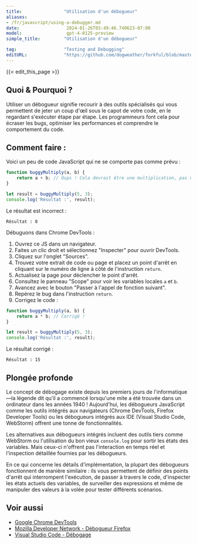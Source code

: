 ```yaml
---
title:                "Utilisation d'un débogueur"
aliases:
- /fr/javascript/using-a-debugger.md
date:                  2024-01-26T03:49:46.740623-07:00
model:                 gpt-4-0125-preview
simple_title:         "Utilisation d'un débogueur"

tag:                  "Testing and Debugging"
editURL:              "https://github.com/dogweather/forkful/blob/master/content/fr/javascript/using-a-debugger.md"
---
```


{{< edit_this_page >}}

## Quoi & Pourquoi ?
Utiliser un débogueur signifie recourir à des outils spécialisés qui vous permettent de jeter un coup d'œil sous le capot de votre code, en le regardant s'exécuter étape par étape. Les programmeurs font cela pour écraser les bugs, optimiser les performances et comprendre le comportement du code.

## Comment faire :
Voici un peu de code JavaScript qui ne se comporte pas comme prévu :

```javascript
function buggyMultiply(a, b) {
    return a + b; // Oups ! Cela devrait être une multiplication, pas une addition.
}

let result = buggyMultiply(5, 3);
console.log('Résultat :', result);
```

Le résultat est incorrect :
```
Résultat : 8
```

Débuguons dans Chrome DevTools :

1. Ouvrez ce JS dans un navigateur.
2. Faites un clic droit et sélectionnez "Inspecter" pour ouvrir DevTools.
3. Cliquez sur l'onglet "Sources".
4. Trouvez votre extrait de code ou page et placez un point d'arrêt en cliquant sur le numéro de ligne à côté de l'instruction `return`.
5. Actualisez la page pour déclencher le point d'arrêt.
6. Consultez le panneau "Scope" pour voir les variables locales `a` et `b`.
7. Avancez avec le bouton "Passer à l'appel de fonction suivant".
8. Repérez le bug dans l'instruction `return`.
9. Corrigez le code :
```javascript
function buggyMultiply(a, b) {
    return a * b; // Corrigé !
}

let result = buggyMultiply(5, 3);
console.log('Résultat :', result);
```

Le résultat corrigé :
```
Résultat : 15
```

## Plongée profonde
Le concept de débogage existe depuis les premiers jours de l'informatique—la légende dit qu'il a commencé lorsqu'une mite a été trouvée dans un ordinateur dans les années 1940 ! Aujourd'hui, les débogueurs JavaScript comme les outils intégrés aux navigateurs (Chrome DevTools, Firefox Developer Tools) ou les débogueurs intégrés aux IDE (Visual Studio Code, WebStorm) offrent une tonne de fonctionnalités.

Les alternatives aux débogueurs intégrés incluent des outils tiers comme WebStorm ou l'utilisation du bon vieux `console.log` pour sortir les états des variables. Mais ceux-ci n'offrent pas l'interaction en temps réel et l'inspection détaillée fournies par les débogueurs.

En ce qui concerne les détails d'implémentation, la plupart des débogueurs fonctionnent de manière similaire : ils vous permettent de définir des points d'arrêt qui interrompent l'exécution, de passer à travers le code, d'inspecter les états actuels des variables, de surveiller des expressions et même de manipuler des valeurs à la volée pour tester différents scénarios.

## Voir aussi
- [Google Chrome DevTools](https://developers.google.com/web/tools/chrome-devtools)
- [Mozilla Developer Network - Débogueur Firefox](https://developer.mozilla.org/fr/docs/Outils/Débogueur)
- [Visual Studio Code - Débogage](https://code.visualstudio.com/docs/editor/debugging)
